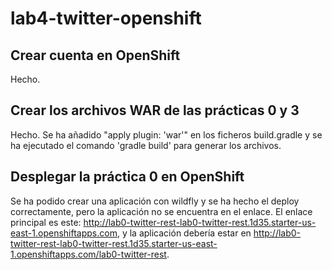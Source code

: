 # lab4-twitter-openshift

## Crear cuenta en OpenShift
Hecho.

## Crear los archivos WAR de las prácticas 0 y 3
Hecho. Se ha añadido "apply plugin: 'war'" en los ficheros build.gradle y se ha ejecutado el comando 'gradle build' para generar los archivos. 

## Desplegar la práctica 0 en OpenShift
Se ha podido crear una aplicación con wildfly y se ha hecho el deploy correctamente, pero la aplicación no se encuentra en el enlace. El enlace principal es este: http://lab0-twitter-rest-lab0-twitter-rest.1d35.starter-us-east-1.openshiftapps.com, y la aplicación debería estar en http://lab0-twitter-rest-lab0-twitter-rest.1d35.starter-us-east-1.openshiftapps.com/lab0-twitter-rest.